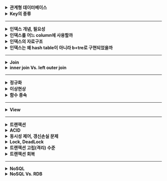 
<details>
    <summary><b>관계형 데이터베이스</b></summary> 
</details> 

<details>
    <summary><b>Key의 종류</b></summary> 
</details> 

---

<details>
    <summary><b>인덱스 개념, 필요성</b></summary> 
</details> 

<details>
    <summary><b>인덱스를 어느 column에 사용할까</b></summary> 
</details> 

<details>
    <summary><b>인덱스의 자료구조</b></summary> 
</details> 

<details>
    <summary><b>인덱스는 왜 hash table이 아니라 b+tre로 구현되었을까</b></summary> 
</details> 

---

<details>
    <summary><b>Join</b></summary> 
</details>

<details>
    <summary><b>inner join Vs. left outer join</b></summary> 
</details>

---

<details>
    <summary><b>정규화</b></summary> 
</details>

<details>
    <summary><b>이상현상</b></summary> 
</details>

<details>
    <summary><b>함수 종속</b></summary> 
</details>

---

<details>
    <summary><b>View</b></summary> 
</details>

---

<details>
    <summary><b>트랜잭션</b></summary> 
</details> 

<details>
    <summary><b>ACID</b></summary> 
</details> 

<details>
    <summary><b>동시성 제어, 갱신손실 문제</b></summary> 
</details>

<details>
    <summary><b>Lock, DeadLock</b></summary> 
</details>

<details>
    <summary><b>트랜잭션 고립(격리) 수준</b></summary> 
</details> 

<details>
    <summary><b>트랜잭션 회복</b></summary> 
</details> 

--- 

<details>
    <summary><b>NoSQL</b></summary> 
</details>

<details>
    <summary><b>NoSQL Vs. RDB</b></summary> 
</details>